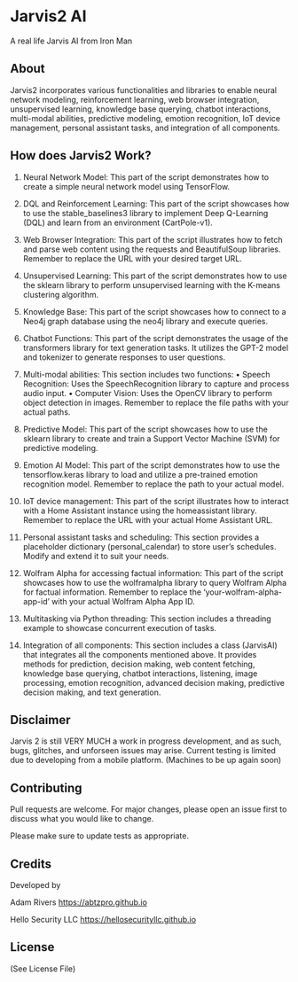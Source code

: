 # Jarvis2 AI

A real life Jarvis AI from Iron Man

## About
Jarvis2 incorporates various functionalities and libraries to enable neural network modeling, reinforcement learning, web browser integration, unsupervised learning, knowledge base querying, chatbot interactions, multi-modal abilities, predictive modeling, emotion recognition, IoT device management, personal assistant tasks, and integration of all components.

## How does Jarvis2 Work?

1. Neural Network Model: This part of the script demonstrates how to create a simple neural network model using TensorFlow.

2. DQL and Reinforcement Learning: This part of the script showcases how to use the stable_baselines3 library to implement Deep Q-Learning (DQL) and learn from an environment (CartPole-v1).

3. Web Browser Integration: This part of the script illustrates how to fetch and parse web content using the requests and BeautifulSoup libraries. Remember to replace the URL with your desired target URL.

4. Unsupervised Learning: This part of the script demonstrates how to use the sklearn library to perform unsupervised learning with the K-means clustering algorithm.

5. Knowledge Base: This part of the script showcases how to connect to a Neo4j graph database using the neo4j library and execute queries.
	
6. Chatbot Functions: This part of the script demonstrates the usage of the transformers library for text generation tasks. It utilizes the GPT-2 model and tokenizer to generate responses to user questions.

7. Multi-modal abilities: This section includes two functions:
	•	Speech Recognition: Uses the SpeechRecognition library to capture and process audio input.
	•	Computer Vision: Uses the OpenCV library to perform object detection in images. Remember to replace the file paths with your actual paths.

8. Predictive Model: This part of the script showcases how to use the sklearn library to create and train a Support Vector Machine (SVM) for predictive modeling.

9. Emotion AI Model: This part of the script demonstrates how to use the tensorflow.keras library to load and utilize a pre-trained emotion recognition model. Remember to replace the path to your actual model.

10. IoT device management: This part of the script illustrates how to interact with a Home Assistant instance using the homeassistant library. Remember to replace the URL with your actual Home Assistant URL.

11. Personal assistant tasks and scheduling: This section provides a placeholder dictionary (personal_calendar) to store user’s schedules. Modify and extend it to suit your needs.

12. Wolfram Alpha for accessing factual information: This part of the script showcases how to use the wolframalpha library to query Wolfram Alpha for factual information. Remember to replace the ‘your-wolfram-alpha-app-id’ with your actual Wolfram Alpha App ID.

13. Multitasking via Python threading: This section includes a threading example to showcase concurrent execution of tasks.

14. Integration of all components: This section includes a class (JarvisAI) that integrates all the components mentioned above. It provides methods for prediction, decision making, web content fetching, knowledge base querying, chatbot interactions, listening, image processing, emotion recognition, advanced decision making, predictive decision making, and text generation.

## Disclaimer
Jarvis 2 is still VERY MUCH a work in progress development, and as such, bugs, glitches, and unforseen issues may arise. Current testing is limited due to developing from a mobile platform. (Machines to be up again soon)

## Contributing

Pull requests are welcome. For major changes, please open an issue first
to discuss what you would like to change.

Please make sure to update tests as appropriate.

## Credits
Developed by 

Adam Rivers https://abtzpro.github.io 

Hello Security LLC https://hellosecurityllc.github.io 

## License

(See License File) 
